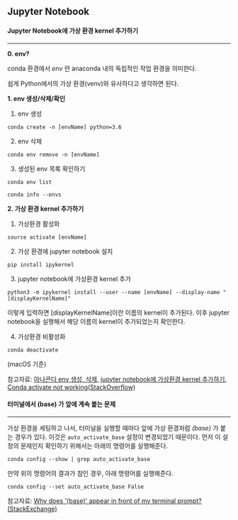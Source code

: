 ## Jupyter Notebook

#### Jupyter Notebook에 가상 환경 kernel 추가하기

---

**0. env?**

conda 환경에서 *env* 란 anaconda 내의 독립적인 작업 환경을 의미한다.

쉽게 Python에서의 가상 환경(venv)와 유사하다고 생각하면 된다.



**1. env 생성/삭제/확인**

 1) env 생성

```shell
conda create -n [envName] python=3.6
```

2) env 삭제

```shell
conda env remove -n [envName]
```

3) 생성된 env 목록 확인하기

```shell
conda env list
```

```shell
conda info --envs
```



**2. 가상 환경 kernel 추가하기**

1) 가상환경 활성화

```shell
source activate [envName]
```

2) 가상 환경에 jupyter notebook 설치

```shell
pip install ipykernel
```

3) jupyter notebook에 가상환경 kernel 추가

```shell
python3 -m ipykernel install --user --name [envName] --display-name "[displayKernelName]"
```

이렇게 입력하면 [displayKernelName]이란 이름의 kernel이 추가된다. 이후 jupyter notebook을 실행해서 해당 이름의 kernel이 추가되었는지 확인한다.

4) 가상환경 비활성화

```shell
conda deactivate
```

(macOS 기준)



참고자료: [아나콘다 env 생성, 삭제]("https://blog.naver.com/smilewhj/221369440020?viewType=pc"), [jupyter notebook에 가상환경 kernel 추가하기](https://medium.com/@5eo1ab/jupyter-notebook에-가상환경-kernel-추가하기-ed5261a7e0e6), [Conda activate not working(StackOverflow)]("https://stackoverflow.com/questions/47246350/conda-activate-not-working") 



#### 터미널에서 (base) 가 앞에 계속 붙는 문제

---

가상 환경을 세팅하고 나서, 터미널을 실행할 때마다 앞에 가상 환경처럼 *(base)* 가 붙는 경우가 있다. 이것은 `auto_activate_base` 설정이 변경되었기 때문이다. 먼저 이 설정의 문제인지 확인하기 위해서는 아래의 명령어를 실행해준다.

```shell
conda config --show | grep auto_activate_base
```

만약 위의 명령어의 결과가 참인 경우, 아래 명령어를 실행해준다.

```shell
conda config --set auto_activate_base False
```



참고자료: [Why does '(base)' appear in front of my terminal prompt? (StackExchange)]("https://askubuntu.com/questions/1026383/why-does-base-appear-in-front-of-my-terminal-prompt") 